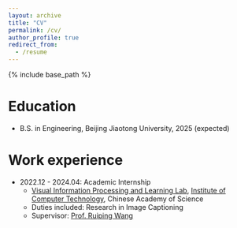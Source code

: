 ```yaml
---
layout: archive
title: "CV"
permalink: /cv/
author_profile: true
redirect_from:
  - /resume
---
```


{% include base_path %}

Education
======
* B.S. in Engineering, Beijing Jiaotong University, 2025 (expected)

Work experience
======
* 2022.12 - 2024.04: Academic Internship
  * [Visual Information Processing and Learning Lab](https://vipl.ict.ac.cn/), [Institute of Computer Technology](http://www.ict.cas.cn/), Chinese Academy of Science
  * Duties included: Research in Image Captioning
  * Supervisor: [Prof. Ruiping Wang](http://www.ict.cas.cn/sourcedb/cn/jssrck/201211/t20121113_3682430.html)
